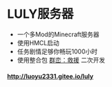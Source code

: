 # LULY服务器
- 一个多Mod的Minecraft服务器
- 使用HMCL启动
- 任务剧情足够你畅玩1000小时
- 使用整合包 [群峦：救援](https://www.mcbbs.net/thread-977365-1-1.html) 二次开发

#### http://luoyu2331.gitee.io/luly

